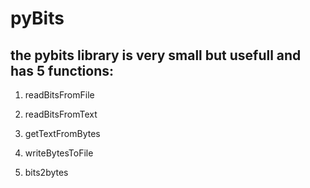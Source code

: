 # pyBits

## the pybits library is very small but usefull and has 5 functions:

1. readBitsFromFile

2. readBitsFromText

3. getTextFromBytes

4. writeBytesToFile

5. bits2bytes
